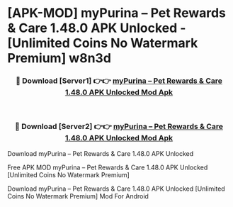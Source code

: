 # [APK-MOD] myPurina – Pet Rewards & Care 1.48.0 APK Unlocked - [Unlimited Coins No Watermark Premium] w8n3d



<div align="center">
<h3>🔴 Download [Server1] 👉👉 <a href="https://momento.my/?title=myPurina_–_Pet_Rewards_&_Care_1.48.0_APK_Unlocked">myPurina – Pet Rewards & Care 1.48.0 APK Unlocked Mod Apk</a></h3><br>

<h3>🔴 Download [Server2] 👉👉 <a href="https://momento.my/?title=myPurina_–_Pet_Rewards_&_Care_1.48.0_APK_Unlocked">myPurina – Pet Rewards & Care 1.48.0 APK Unlocked Mod Apk</a></h3>
</div>



Download myPurina – Pet Rewards & Care 1.48.0 APK Unlocked 

Free APK MOD myPurina – Pet Rewards & Care 1.48.0 APK Unlocked [Unlimited Coins No Watermark Premium]

Download myPurina – Pet Rewards & Care 1.48.0 APK Unlocked [Unlimited Coins No Watermark Premium] Mod For Android
